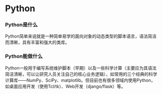 # Python

### Python是什么

Python简单来说就是一种简单易学的面向对象的动态类型的脚本语言，语法简洁而清晰，具有丰富和强大的类库。

### Python能做什么

Python一般用于编写系统维护脚本（早期）以及一些科学计算（主要应为其语法简洁清晰，可以让研究人员关注自己的核心业务逻辑），如常用的三个经典的科学计算库——NumPy、SciPy、matplotlib。但目前也有很多领域内使用Python，如桌面应用开发（使用Tcl/tk）、Web开发（django/flask）等。

